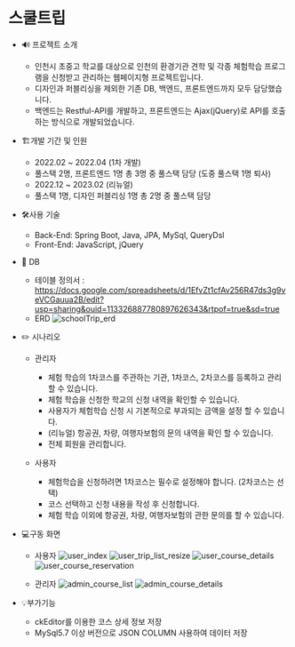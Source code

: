 # 스쿨트립

* 🔊 프로젝트 소개
  * 인천시 초중고 학교를 대상으로 인천의 환경기관 견학 및 각종 체험학습 프로그램을 신청받고 관리하는 웹페이지형 프로젝트입니다.
  * 디자인과 퍼블리싱을 제외한 기존 DB, 백엔드, 프론트엔드까지 모두 담당했습니다.
  * 백엔드는 Restful-API를 개발하고, 프론트엔드는 Ajax(jQuery)로 API를 호출하는 방식으로 개발되었습니다.

* 🏗️개발 기간 및 인원 
  * 2022.02 ~ 2022.04 (1차 개발)
  * 풀스택 2명, 프론트엔드 1명 총 3명 중 풀스택 담당 (도중 풀스택 1명 퇴사)
  * 2022.12 ~ 2023.02 (리뉴얼)
  * 풀스택 1명, 디자인 퍼블리싱 1명 총 2명 중 풀스택 담당
  
* 🛠️사용 기술
  * Back-End: Spring Boot, Java, JPA, MySql, QueryDsl
  * Front-End: JavaScript, jQuery

* 📅 DB
  * 테이블 정의서 : https://docs.google.com/spreadsheets/d/1EfvZt1cfAv256R47ds3g9veVCGauua2B/edit?usp=sharing&ouid=113326887780897626343&rtpof=true&sd=true
  * ERD
![schoolTrip_erd](https://github.com/maroowj/filedTrip/assets/77284101/9688ce2f-b1c7-4f03-a96e-dcf43f6eba1e)

* ✏️ 시나리오
  * 관리자
    * 체험 학습의 1차코스를 주관하는 기관, 1차코스, 2차코스를 등록하고 관리 할 수 있습니다.
    * 체험 학습을 신청한 학교의 신청 내역을 확인할 수 있습니다.
    * 사용자가 체험학습 신청 시 기본적으로 부과되는 금액을 설정 할 수 있습니다.
    * (리뉴얼) 항공권, 차량, 여행자보험의 문의 내역을 확인 할 수 있습니다.
    * 전체 회원을 관리합니다.
        
  * 사용자
    * 체험학습을 신청하려면 1차코스는 필수로 설정해야 합니다. (2차코스는 선택)
    * 코스 선택하고 신청 내용을 작성 후 신청합니다.
    * 체험 학습 이외에 항공권, 차량, 여행자보험의 관한 문의를 할 수 있습니다.    
    
   
* 💻구동 화면
  * 사용자
![user_index](https://github.com/maroowj/filedTrip/assets/77284101/14ae8ef9-a45c-4096-a1e1-5370269f1ef0)
![user_trip_list_resize](https://github.com/maroowj/filedTrip/assets/77284101/a5a9e192-dec8-4970-83bd-18ac6ff6e726)
![user_course_details](https://github.com/maroowj/filedTrip/assets/77284101/3398a7e5-3f03-43a5-915e-d64b75a6e82b)
![user_course_reservation](https://github.com/maroowj/filedTrip/assets/77284101/03f1e00a-5c58-4894-86d9-691ec4fa3125)

  * 관리자
![admin_course_list](https://github.com/maroowj/filedTrip/assets/77284101/5dc676ff-9685-4230-b7a7-9ee757c58b5a)
![admin_course_details](https://github.com/maroowj/filedTrip/assets/77284101/4aabfc2f-2144-4af9-8daa-aff248e53fff)

* 💡부가기능
  * ckEditor를 이용한 코스 상세 정보 저장
  * MySql5.7 이상 버전으로 JSON COLUMN 사용하여 데이터 저장
